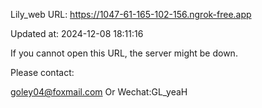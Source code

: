 Lily_web URL: https://1047-61-165-102-156.ngrok-free.app

Updated at: 2024-12-08 18:11:16

If you cannot open this URL, the server might be down.

Please contact: 

goley04@foxmail.com Or Wechat:GL_yeaH